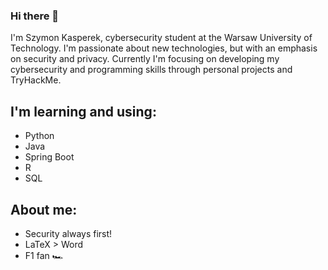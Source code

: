 ### Hi there 👋

I'm Szymon Kasperek, cybersecurity student at the Warsaw University of Technology. I'm passionate about new technologies, but with an emphasis on security and privacy. Currently I'm focusing on developing my cybersecurity and programming skills through personal projects and TryHackMe.
## I'm learning and using:
- Python
- Java
- Spring Boot
- R
- SQL
## About me:
- Security always first!
- LaTeX > Word
- F1 fan 🏎️
